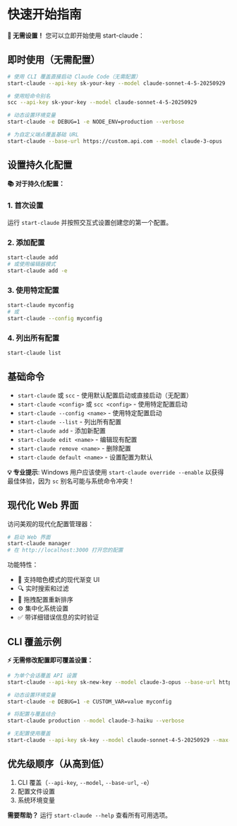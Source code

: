 # 快速开始指南

**🚀 无需设置！** 您可以立即开始使用 start-claude：

## 即时使用（无需配置）

```bash
# 使用 CLI 覆盖直接启动 Claude Code（无需配置）
start-claude --api-key sk-your-key --model claude-sonnet-4-5-20250929

# 使用短命令别名
scc --api-key sk-your-key --model claude-sonnet-4-5-20250929

# 动态设置环境变量
start-claude -e DEBUG=1 -e NODE_ENV=production --verbose

# 为自定义端点覆盖基础 URL
start-claude --base-url https://custom.api.com --model claude-3-opus
```

## 设置持久化配置

**📚 对于持久化配置：**

### 1. 首次设置

运行 `start-claude` 并按照交互式设置创建您的第一个配置。

### 2. 添加配置

```bash
start-claude add
# 或使用编辑器模式
start-claude add -e
```

### 3. 使用特定配置

```bash
start-claude myconfig
# 或
start-claude --config myconfig
```

### 4. 列出所有配置

```bash
start-claude list
```

## 基础命令

- `start-claude` 或 `scc` - 使用默认配置启动或直接启动（无配置）
- `start-claude <config>` 或 `scc <config>` - 使用特定配置启动
- `start-claude --config <name>` - 使用特定配置启动
- `start-claude --list` - 列出所有配置
- `start-claude add` - 添加新配置
- `start-claude edit <name>` - 编辑现有配置
- `start-claude remove <name>` - 删除配置
- `start-claude default <name>` - 设置配置为默认

**💡 专业提示**: Windows 用户应该使用 `start-claude override --enable` 以获得最佳体验，因为 `sc` 别名可能与系统命令冲突！

## 现代化 Web 界面

访问美观的现代化配置管理器：

```bash
# 启动 Web 界面
start-claude manager
# 在 http://localhost:3000 打开您的配置
```

功能特性：

- 🎨 支持暗色模式的现代渐变 UI
- 🔍 实时搜索和过滤
- 📱 拖拽配置重新排序
- ⚙️ 集中化系统设置
- ✅ 带详细错误信息的实时验证

## CLI 覆盖示例

**⚡ 无需修改配置即可覆盖设置：**

```bash
# 为单个会话覆盖 API 设置
start-claude --api-key sk-new-key --model claude-3-opus --base-url https://custom.api.com

# 动态设置环境变量
start-claude -e DEBUG=1 -e CUSTOM_VAR=value myconfig

# 将配置与覆盖结合
start-claude production --model claude-3-haiku --verbose

# 无配置使用覆盖
start-claude --api-key sk-key --model claude-sonnet-4-5-20250929 --max-turns 5
```

## 优先级顺序（从高到低）

1. CLI 覆盖（`--api-key`, `--model`, `--base-url`, `-e`）
2. 配置文件设置
3. 系统环境变量

**需要帮助？** 运行 `start-claude --help` 查看所有可用选项。
